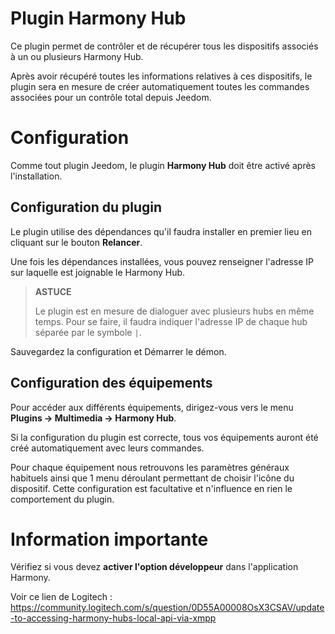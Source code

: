 # Plugin Harmony Hub

Ce plugin permet de contrôler et de récupérer tous les dispositifs associés à un ou plusieurs Harmony Hub.

Après avoir récupéré toutes les informations relatives à ces dispositifs, le plugin sera en mesure de créer automatiquement toutes les commandes associées pour un contrôle total depuis Jeedom.

# Configuration

Comme tout plugin Jeedom, le plugin **Harmony Hub** doit être activé après l'installation.

## Configuration du plugin

Le plugin utilise des dépendances qu'il faudra installer en premier lieu en cliquant sur le bouton **Relancer**.

Une fois les dépendances installées, vous pouvez renseigner l'adresse IP sur laquelle est joignable le Harmony Hub.

>**ASTUCE**
>
>Le plugin est en mesure de dialoguer avec plusieurs hubs en même temps. Pour se faire, il faudra indiquer l'adresse IP de chaque hub séparée par le symbole `|`.

Sauvegardez la configuration et Démarrer le démon.

## Configuration des équipements

Pour accéder aux différents équipements, dirigez-vous vers le menu **Plugins → Multimedia → Harmony Hub**.

Si la configuration du plugin est correcte, tous vos équipements auront été créé automatiquement avec leurs commandes.

Pour chaque équipement nous retrouvons les paramètres généraux habituels ainsi que 1 menu déroulant permettant de choisir l'icône du dispositif. Cette configuration est facultative et n'influence en rien le comportement du plugin.

# Information importante

Vérifiez si vous devez **activer l'option développeur** dans l'application Harmony.

Voir ce lien de Logitech :
<https://community.logitech.com/s/question/0D55A00008OsX3CSAV/update-to-accessing-harmony-hubs-local-api-via-xmpp>
